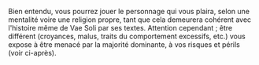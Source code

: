 Bien entendu, vous pourrez jouer le personnage qui vous plaira, selon une mentalité voire une religion propre, tant que cela demeurera cohérent avec l'histoire même de Vae Soli par ses textes. Attention cependant ; être différent (croyances, malus, traits du comportement excessifs, etc.) vous expose à être menacé par la majorité dominante, à vos risques et périls (voir ci-après).
